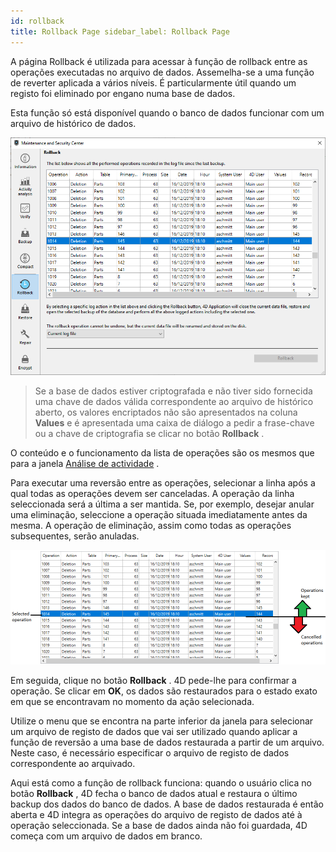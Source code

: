 ```yaml
---
id: rollback
title: Rollback Page sidebar_label: Rollback Page
---
```


A página Rollback é utilizada para acessar à função de rollback entre as operações executadas no arquivo de dados. Assemelha-se a uma função de reverter aplicada a vários níveis. É particularmente útil quando um registo foi eliminado por engano numa base de dados.

Esta função só está disponível quando o banco de dados funcionar com um arquivo de histórico de dados.

![](../assets/en/MSC/MSC_rollback1.png)

> Se a base de dados estiver criptografada e não tiver sido fornecida uma chave de dados válida correspondente ao arquivo de histórico aberto, os valores encriptados não são apresentados na coluna **Values** e é apresentada uma caixa de diálogo a pedir a frase-chave ou a chave de criptografia se clicar no botão **Rollback** .

O conteúdo e o funcionamento da lista de operações são os mesmos que para a janela [Análise de actividade](analysis.md) .

Para executar uma reversão entre as operações, selecionar a linha após a qual todas as operações devem ser canceladas. A operação da linha seleccionada será a última a ser mantida. Se, por exemplo, desejar anular uma eliminação, seleccione a operação situada imediatamente antes da mesma. A operação de eliminação, assim como todas as operações subsequentes, serão anuladas.

![](../assets/en/MSC/MSC_rollback2.png)

Em seguida, clique no botão **Rollback** . 4D pede-lhe para confirmar a operação. Se clicar em **OK**, os dados são restaurados para o estado exato em que se encontravam no momento da ação selecionada.

Utilize o menu que se encontra na parte inferior da janela para selecionar um arquivo de registo de dados que vai ser utilizado quando aplicar a função de reversão a uma base de dados restaurada a partir de um arquivo. Neste caso, é necessário especificar o arquivo de registo de dados correspondente ao arquivado.

Aqui está como a função de rollback funciona: quando o usuário clica no botão **Rollback** , 4D fecha o banco de dados atual e restaura o último backup dos dados do banco de dados. A base de dados restaurada é então aberta e 4D integra as operações do arquivo de registo de dados até à operação seleccionada. Se a base de dados ainda não foi guardada, 4D começa com um arquivo de dados em branco.